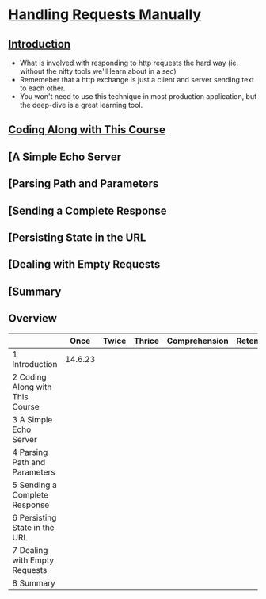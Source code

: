 # [Handling Requests Manually](https://launchschool.com/lessons/cac53b94/assignments)

## [Introduction](https://launchschool.com/lessons/cac53b94/assignments/9cd19cf9)

- What is involved with responding to http requests the hard way (ie. without the nifty tools we'll learn about in a sec)
- Rememeber that a http exchange is just a client and server sending text to each other.
- You won't need to use this technique in most production application, but the deep-dive is a great learning tool.

## [Coding Along with This Course](https://launchschool.com/lessons/cac53b94/assignments/1cd7539f)


## [A Simple Echo Server
## [Parsing Path and Parameters
## [Sending a Complete Response
## [Persisting State in the URL
## [Dealing with Empty Requests
## [Summary
## Overview

|  | Once | Twice | Thrice | Comprehension | Retention
| :--- | :---: | :---: | :---: | :--- | :---
|1	Introduction| 14.6.23|
|2	Coding Along with This Course|
|3	A Simple Echo Server|
|4	Parsing Path and Parameters|
|5	Sending a Complete Response|
|6	Persisting State in the URL|
|7	Dealing with Empty Requests|
|8	Summary|
